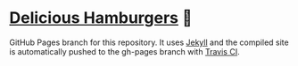 # [Delicious Hamburgers](https://kapoko.github.io/delicious-hamburgers) 🍔

GitHub Pages branch for this repository. It uses [Jekyll](https://jekyllrb.com/) and the compiled site is automatically pushed to the gh-pages branch with [Travis CI](https://travis-ci.com/).